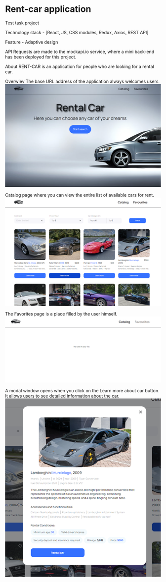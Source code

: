 # Rent-car application

Test task project

Technology stack - [React, JS, CSS modules, Redux, Axios, REST API]

Feature - Adaptive design

API Requests are made to the mockapi.io service, where a mini back-end has been deployed for this project.

About
RENT-CAR is an application for people who are looking for a rental car.

Overwiev
The base URL address of the application always welcomes users.
![Home-page](./assets/Home.png)

Catalog page where you can view the entire list of available cars for rent.
![Catalog-page](./assets/Catalog.png)

The Favorites page is a place filled by the user himself.
![Favorite-page](./assets/Favourite.png)

A modal window opens when you click on the Learn more about car button. It allows users to see detailed information about the car.
![Edit-modal](./assets/Modal.png)
